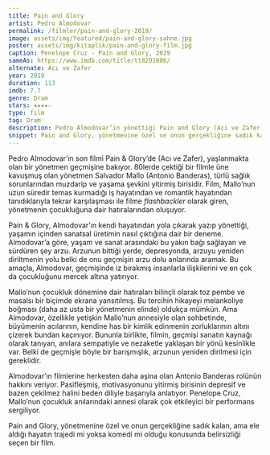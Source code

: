```yaml
---
title: Pain and Glory
artist: Pedro Almodovar
permalink: /filmler/pain-and-glory-2019/
image: assets/img/featured/pain-and-glory-sahne.jpg
poster: assets/img/kitaplik/pain-and-glory-film.jpg
caption: Penelope Cruz - Pain and Glory, 2019
sameAs: https://www.imdb.com/title/tt8291806/
alternate: Acı ve Zafer
year: 2019
duration: 113
imdb: 7.7
genre: Dram
stars: ★★★★☆
type: film
tag: Dram
description: Pedro Almodovar’in yönettiği Pain and Glory (Acı ve Zafer) filminin eleştirisi.
snippet: Pain and Glory, yönetmenine özel ve onun gerçekliğine sadık kalan, ama ele aldığı hayatın trajedi mi yoksa komedi mi olduğu konusunda belirsizliği seçen bir film.
---
```


Pedro Almodovar’ın son filmi Pain & Glory’de (Acı ve Zafer), yaşlanmakta olan bir yönetmen geçmişine bakıyor. 80lerde çektiği bir filmle üne kavuşmuş olan yönetmen Salvador Mallo (Antonio Banderas), türlü sağlık sorunlarından muzdarip ve yaşama şevkini yitirmiş birisidir. Film, Mallo’nun uzun süredir temas kurmadığı iş hayatından ve romantik hayatından tanıdıklarıyla tekrar karşılaşması ile filme _flashbackler_ olarak giren, yönetmenin çocukluğuna dair hatıralarından oluşuyor. 

Pain & Glory, Almodovar’ın kendi hayatından yola çıkarak yazıp yönettiği, yaşamın içinden sanatsal üretimin nasıl çıktığına dair bir deneme. Almodovar’a göre, yaşam ve sanat arasındaki bu yakın bağı sağlayan ve sürdüren şey arzu. Arzunun bittiği yerde, depresyonda, arzuyu yeniden diriltmenin yolu belki de onu geçmişin arzu dolu anlarında aramak. Bu amaçla, Almodovar, geçmişinde iz bırakmış insanlarla ilişkilerini ve en çok da çocukluğunu mercek altına yatırıyor. 

Mallo’nun çocukluk dönemine dair hatıraları bilinçli olarak toz pembe ve masalsı bir biçimde ekrana yansıtılmış. Bu tercihin hikayeyi melankoliye boğması (daha az usta bir yönetmenin elinde) oldukça mümkün. Ama Almodovar, özellikle yetişkin Mallo’nun annesiyle olan sohbetinde, büyümenin acılarının, kendine has bir kimlik edinmenin zorluklarının altını çizerek bundan kaçınıyor. Bununla birlikte, filmin, geçmişi sanatın kaynağı olarak tanıyan, anılara sempatiyle ve nezaketle yaklaşan bir yönü kesinlikle var. Belki de geçmişle böyle bir barışmışlık, arzunun yeniden dirilmesi için gereklidir. 

Almodovar’ın filmlerine herkesten daha aşina olan Antonio Banderas rolünün hakkını veriyor. Pasifleşmiş, motivasyonunu yitirmiş birisinin depresif ve bazen çekilmez halini beden diliyle başarıyla anlatıyor. Penelope Cruz, Mallo’nun çocukluk anılarındaki annesi olarak çok etkileyici bir performans sergiliyor. 

Pain and Glory, yönetmenine özel ve onun gerçekliğine sadık kalan, ama ele aldığı hayatın trajedi mi yoksa komedi mi olduğu konusunda belirsizliği seçen bir film.

